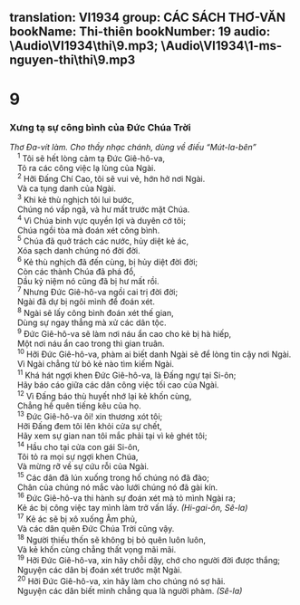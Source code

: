 translation: VI1934
group: CÁC SÁCH THƠ-VĂN
bookName: Thi-thiên 
bookNumber: 19
audio: \Audio\VI1934\thi\9.mp3; \Audio\VI1934\1-ms-nguyen-thi\thi\9.mp3
-------

<div class="title"><h1>9</h1><h3>Xưng tạ sự công bình của Đức Chúa Trời</h3><i>Thơ Đa-vít làm. Cho thầy nhạc chánh, dùng về điếu “Mút-la-bên”</i></div>
<span class="verse thi_9_1"> <sup>1</sup> Tôi sẽ hết lòng cảm tạ Đức Giê-hô-va, <br/> Tỏ ra các công việc lạ lùng của Ngài. <br/></span>
<span class="verse thi_9_2"> <sup>2</sup> Hỡi Đấng Chí Cao, tôi sẽ vui vẻ, hớn hở nơi Ngài. <br/> Và ca tụng danh của Ngài. <br/></span>
<span class="verse thi_9_3"> <sup>3</sup> Khi kẻ thù nghịch tôi lui bước, <br/> Chúng nó vấp ngã, và hư mất trước mặt Chúa. <br/></span>
<span class="verse thi_9_4"> <sup>4</sup> Vì Chúa binh vực quyền lợi và duyên cớ tôi; <br/> Chúa ngồi tòa mà đoán xét công bình. <br/></span>
<span class="verse thi_9_5"> <sup>5</sup> Chúa đã quở trách các nước, hủy diệt kẻ ác, <br/> Xóa sạch danh chúng nó đời đời. <br/></span>
<span class="verse thi_9_6"> <sup>6</sup> Kẻ thù nghịch đã đến cùng, bị hủy diệt đời đời; <br/> Còn các thành Chúa đã phá đổ, <br/> Dầu kỷ niệm nó cũng đã bị hư mất rồi. <br/></span>
<span class="verse thi_9_7"> <sup>7</sup> Nhưng Đức Giê-hô-va ngồi cai trị đời đời; <br/> Ngài đã dự bị ngôi mình để đoán xét. <br/></span>
<span class="verse thi_9_8"> <sup>8</sup> Ngài sẽ lấy công bình đoán xét thế gian, <br/> Dùng sự ngay thẳng mà xử các dân tộc. <br/></span>
<span class="verse thi_9_9"> <sup>9</sup> Đức Giê-hô-va sẽ làm nơi náu ẩn cao cho kẻ bị hà hiếp, <br/> Một nơi náu ẩn cao trong thì gian truân. <br/></span>
<span class="verse thi_9_10"> <sup>10</sup> Hỡi Đức Giê-hô-va, phàm ai biết danh Ngài sẽ để lòng tin cậy nơi Ngài. <br/> Vì Ngài chẳng từ bỏ kẻ nào tìm kiếm Ngài. <br/></span>
<span class="verse thi_9_11"> <sup>11</sup> Khá hát ngợi khen Đức Giê-hô-va, là Đấng ngự tại Si-ôn; <br/> Hãy báo cáo giữa các dân công việc tối cao của Ngài. <br/></span>
<span class="verse thi_9_12"> <sup>12</sup> Vì Đấng báo thù huyết nhớ lại kẻ khốn cùng, <br/> Chẳng hề quên tiếng kêu của họ. <br/></span>
<span class="verse thi_9_13"> <sup>13</sup> Đức Giê-hô-va ôi! xin thương xót tôi; <br/> Hỡi Đấng đem tôi lên khỏi cửa sự chết, <br/> Hãy xem sự gian nan tôi mắc phải tại vì kẻ ghét tôi; <br/></span>
<span class="verse thi_9_14"> <sup>14</sup> Hầu cho tại cửa con gái Si-ôn, <br/> Tôi tỏ ra mọi sự ngợi khen Chúa, <br/> Và mừng rỡ về sự cứu rỗi của Ngài. <br/></span>
<span class="verse thi_9_15"> <sup>15</sup> Các dân đã lún xuống trong hố chúng nó đã đào; <br/> Chân của chúng nó mắc vào lưới chúng nó đã gài kín. <br/></span>
<span class="verse thi_9_16"> <sup>16</sup> Đức Giê-hô-va thi hành sự đoán xét mà tỏ mình Ngài ra; <br/> Kẻ ác bị công việc tay mình làm trở vấn lấy. <em>(Hi-gai-ôn, Sê-la)</em><br/></span>
<span class="verse thi_9_17"> <sup>17</sup> Kẻ ác sẽ bị xô xuống Âm phủ, <br/> Và các dân quên Đức Chúa Trời cũng vậy. <br/></span>
<span class="verse thi_9_18"> <sup>18</sup> Người thiếu thốn sẽ không bị bỏ quên luôn luôn, <br/> Và kẻ khốn cùng chẳng thất vọng mãi mãi. <br/></span>
<span class="verse thi_9_19"> <sup>19</sup> Hỡi Đức Giê-hô-va, xin hãy chỗi dậy, chớ cho người đời được thắng; <br/> Nguyện các dân bị đoán xét trước mặt Ngài. <br/></span>
<span class="verse thi_9_20"> <sup>20</sup> Hỡi Đức Giê-hô-va, xin hãy làm cho chúng nó sợ hãi. <br/> Nguyện các dân biết mình chẳng qua là người phàm. <em>(Sê-la)</em><br/></span>
